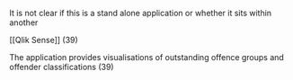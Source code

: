 It is not clear if this is a stand alone application or whether it sits within another

[[Qlik Sense]] (39)

The application provides visualisations of outstanding offence groups and offender classifications (39)